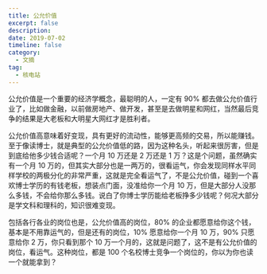 ```yaml
---
title: 公允价值
excerpt: false
description: 
date: 2019-07-02
timeline: false
category:
  - 文摘
tag:
  - 核电站
---
```


公允价值是一个重要的经济学概念，最聪明的人，一定有 90% 都去做公允价值行业了，比如做金融，以前做房地产、做开发，甚至是去做明星和网红，当然最后竞争的结果是大老板和大明星大网红才是胜利者。

公允价值高意味着好变现，具有更好的流动性，能够更高频的交易，所以能赚钱。至于像读博士，就是典型的公允价值低的路，因为这种名头，听起来很厉害，但是到底给他多少钱合适呢？一个月 10 万还是 2 万还是 1 万？这是个问题，虽然确实有一个月 10 万的，但其实大部分也是一两万的，很看运气，你会发现同样水平同样学校的两极分化的非常严重，这就是完全看运气了，不是公允价值，碰到一个喜欢博士学历的有钱老板，想装点门面，没准给你一个月 10 万，但是大部分人没那么多钱，不会给你那么多钱。说白了你博士学历能给老板挣多少钱呢？何况大部分是学文科和理科的，知识很难变现。

包括各行各业的岗位也是，公允价值高的岗位，80% 的企业都愿意给你这个钱，基本是不用靠运气的，但是还有的岗位，10% 愿意给你一个月 10 万，90% 只愿意给你 2 万，你只看到那个 10 万一个月的，这就是问题了，这不是有公允价值的岗位，看运气。这种岗位，都是 100 个名校博士竞争一个岗位的，你以为你也读一个就能拿到？
